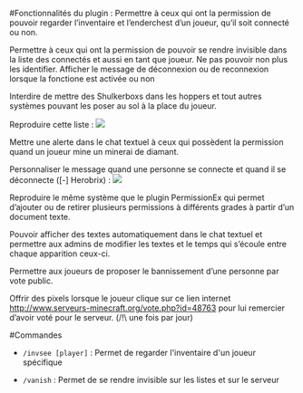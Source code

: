 #Fonctionnalités du plugin :
Permettre à ceux qui ont la permission de pouvoir regarder l’inventaire et l’enderchest d’un joueur, qu’il soit connecté ou non.

Permettre à ceux qui ont la permission de pouvoir se rendre invisible dans la liste des connectés et aussi en tant que joueur. Ne pas pouvoir non plus les identifier. Afficher le message de déconnexion ou de reconnexion lorsque la fonctione est activée ou non

Interdire de mettre des Shulkerboxs dans les hoppers et tout autres systèmes pouvant les poser au sol à la place du joueur.

Reproduire cette liste :
![](https://gyazo.com/eafd08267664c24314b749b44b83e2c7)

Mettre une alerte dans le chat textuel à ceux qui possèdent la permission quand un joueur mine un minerai de diamant.

Personnaliser le message quand une personne se connecte et quand il se déconnecte ([-] Herobrix) :
![](https://gyazo.com/89e5564a5ad8e58efcad5e9207bb401f)

Reproduire le même système que le plugin PermissionEx qui permet d’ajouter ou de retirer plusieurs permissions à différents grades à partir d’un document texte.

Pouvoir afficher des textes automatiquement dans le chat textuel et permettre aux admins de modifier les textes et le temps qui s’écoule entre chaque apparition ceux-ci.

Permettre aux joueurs de proposer le bannissement d’une personne par vote public.

Offrir des pixels lorsque le joueur clique sur ce lien internet http://www.serveurs-minecraft.org/vote.php?id=48763
pour lui remercier d’avoir voté pour le serveur. (/!\ une fois par jour)

#Commandes 

* ```/invsee [player]``` : Permet de regarder l'inventaire d'un joueur spécifique

* ```/vanish``` : Permet de se rendre invisible sur les listes et sur le serveur
